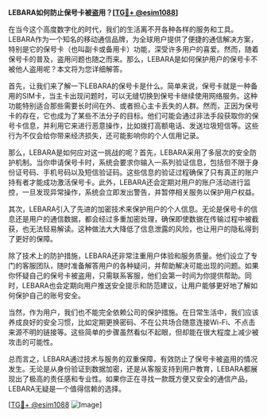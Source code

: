 **LEBARA如何防止保号卡被盗用？[[TG💪+ @esim1088](https://t.me/s/esim1088)]**

在当今这个高度数字化的时代，我们的生活离不开各种各样的服务和工具。LEBARA作为一个知名的移动通信品牌，为全球用户提供了便捷的通信解决方案，特别是它的保号卡（也叫副卡或备用卡）功能，深受许多用户的喜爱。然而，随着保号卡的普及，盗用问题也随之而来。那么，LEBARA是如何保护用户的保号卡不被他人盗用呢？本文将为您详细解答。

首先，让我们来了解一下LEBARA的保号卡是什么。简单来说，保号卡就是一种备用的SIM卡，当主卡出现问题时，可以无缝切换到保号卡继续使用网络服务。这种功能特别适合那些需要长时间在外、或者担心主卡丢失的人群。然而，正因为保号卡的存在，它也成为了某些不法分子的目标。他们可能会通过非法手段获取你的保号卡信息，并利用它来进行恶意操作，比如拨打高额电话、发送垃圾短信等。这些行为不仅会给你带来经济损失，还可能影响你的个人信用记录。

那么，LEBARA是如何应对这一挑战的呢？首先，LEBARA采用了多层次的安全防护机制。当你申请保号卡时，系统会要求你输入一系列验证信息，包括但不限于身份证号码、手机号码以及短信验证码。这些信息的验证过程确保了只有真正的账户持有者才能成功激活保号卡。此外，LEBARA还会定期对用户的账户活动进行监控，一旦发现异常操作，系统会立即发出警告，并暂停相关服务以保护用户权益。

其次，LEBARA引入了先进的加密技术来保护用户的个人信息。无论是保号卡的信息还是用户的通信数据，都会经过多重加密处理，确保即使数据在传输过程中被截获，也无法轻易解读。这种做法大大降低了信息泄露的风险，也让用户的隐私得到了更好的保障。

除了技术上的防护措施，LEBARA还非常注重用户体验和服务质量。他们设立了专门的客服团队，随时准备解答用户的各种疑问，并帮助解决可能出现的问题。如果你怀疑自己的保号卡被盗用，只需联系客服，他们会第一时间为你提供帮助。同时，LEBARA也会定期向用户推送安全提示和防范建议，让用户能够更好地了解如何保护自己的账号安全。

当然，作为用户，我们也不能完全依赖公司的保护措施。在日常生活中，我们应该养成良好的安全习惯，比如定期更换密码、不在公共场合随意连接Wi-Fi、不点击来源不明的链接等。这些简单的步骤虽然看似不起眼，但却能在很大程度上减少被攻击的可能性。

总而言之，LEBARA通过技术与服务的双重保障，有效防止了保号卡被盗用的情况发生。无论是从身份验证到数据加密，还是从客服支持到用户教育，LEBARA都展现出了极高的责任感和专业性。如果你正在寻找一款既方便又安全的通信产品，LEBARA无疑是一个值得信赖的选择。

[[TG💪+ @esim1088](https://t.me/s/esim1088) ![Image](https://i.postimg.cc/4NQfJmqS/Snipaste-2025-05-13-00-14-12.png)]